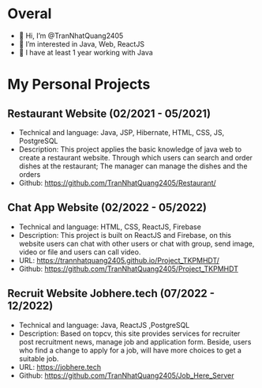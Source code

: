 # Overal
- 👋 Hi, I’m @TranNhatQuang2405
- 👀 I’m interested in Java, Web, ReactJS
- 🌱 I have at least 1 year working with Java 

# My Personal Projects
## Restaurant Website (02/2021 - 05/2021)
- Technical and language: Java, JSP, Hibernate, HTML, CSS, JS, PostgreSQL
- Description: This project applies the basic knowledge of java web to create a restaurant website. Through which users can search and order dishes at the restaurant; The manager can manage the dishes and the orders
- Github: https://github.com/TranNhatQuang2405/Restaurant/
## Chat App Website (02/2022 - 05/2022)
- Technical and language: HTML, CSS, ReactJS, Firebase
- Description: This project is built on ReactJS and Firebase, on this website users can chat with other users or chat with group, send image, video or file and users can call video.
- URL: https://trannhatquang2405.github.io/Project_TKPMHDT/
- Github: https://github.com/TranNhatQuang2405/Project_TKPMHDT
## Recruit Website Jobhere.tech (07/2022 - 12/2022)
- Technical and language: Java, ReactJS ,PostgreSQL
- Description: Based on topcv, this site provides services for recruiter post recruitment news, manage job and application form. Beside, users who find a change to apply for a job, will have more choices to get a suitable job.
- URL: https://jobhere.tech
- Github: https://github.com/TranNhatQuang2405/Job_Here_Server

<!---
TranNhatQuang2405/TranNhatQuang2405 is a ✨ special ✨ repository because its `README.md` (this file) appears on your GitHub profile.
You can click the Preview link to take a look at your changes.
--->

